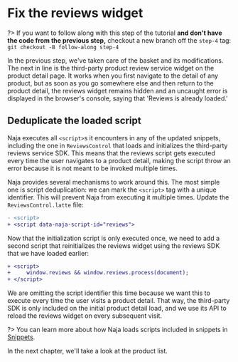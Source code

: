 # Fix the reviews widget

?> If you want to follow along with this step of the tutorial **and don't have the code from the previous step,** checkout a new branch off the `step-4` tag: `git checkout -B follow-along step-4`

In the previous step, we've taken care of the basket and its modifications. The next in line is the third-party product review service widget on the product detail page. It works when you first navigate to the detail of any product, but as soon as you go somewhere else and then return to the product detail, the reviews widget remains hidden and an uncaught error is displayed in the browser's console, saying that 'Reviews is already loaded.'

## Deduplicate the loaded script

Naja executes all `<script>`s it encounters in any of the updated snippets, including the one in `ReviewsControl` that loads and initializes the third-party reviews service SDK. This means that the reviews script gets executed every time the user navigates to a product detail, making the script throw an error because it is not meant to be invoked multiple times.

Naja provides several mechanisms to work around this. The most simple one is script deduplication: we can mark the `<script>` tag with a unique identifier. This will prevent Naja from executing it multiple times. Update the `ReviewsControl.latte` file:

```diff
- <script>
+ <script data-naja-script-id="reviews">
```

Now that the initialization script is only executed once, we need to add a second script that reinitializes the reviews widget using the reviews SDK that we have loaded earlier:

```diff
+ <script>
+     window.reviews && window.reviews.process(document);
+ </script>
```

We are omitting the script identifier this time because we want this to execute every time the user visits a product detail. That way, the third-party SDK is only included on the initial product detail load, and we use its API to reload the reviews widget on every subsequent visit.

?> You can learn more about how Naja loads scripts included in snippets in [Snippets](../snippets.md#scripts-in-snippets).

In the next chapter, we'll take a look at the product list.
